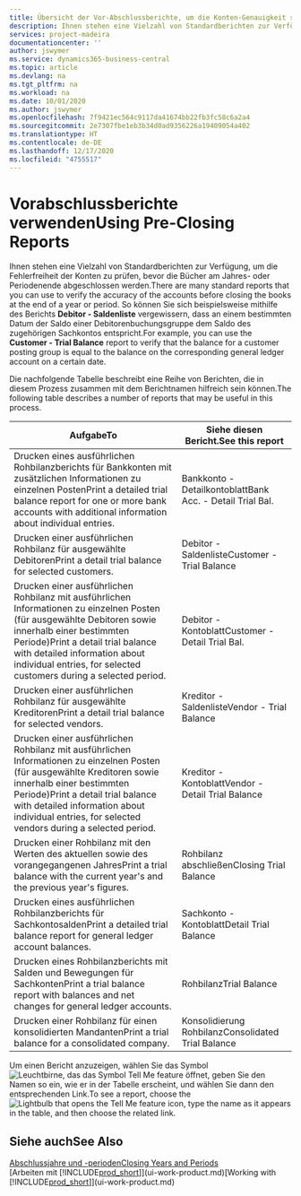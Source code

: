 ```yaml
---
title: Übersicht der Vor-Abschlussberichte, um die Konten-Genauigkeit sicherzustellen| Microsoft Docs
description: Ihnen stehen eine Vielzahl von Standardberichten zur Verfügung, um die Fehlerfreiheit der Konten zu prüfen, bevor die Bücher am Jahres- oder Periodenende abgeschlossen werden.
services: project-madeira
documentationcenter: ''
author: jswymer
ms.service: dynamics365-business-central
ms.topic: article
ms.devlang: na
ms.tgt_pltfrm: na
ms.workload: na
ms.date: 10/01/2020
ms.author: jswymer
ms.openlocfilehash: 7f9421ec564c9117da41674bb22fb3fc58c6a2a4
ms.sourcegitcommit: 2e7307fbe1eb3b34d0ad9356226a19409054a402
ms.translationtype: HT
ms.contentlocale: de-DE
ms.lasthandoff: 12/17/2020
ms.locfileid: "4755517"
---
```

# <a name="using-pre-closing-reports"></a><span data-ttu-id="82755-103">Vorabschlussberichte verwenden</span><span class="sxs-lookup"><span data-stu-id="82755-103">Using Pre-Closing Reports</span></span>
<span data-ttu-id="82755-104">Ihnen stehen eine Vielzahl von Standardberichten zur Verfügung, um die Fehlerfreiheit der Konten zu prüfen, bevor die Bücher am Jahres- oder Periodenende abgeschlossen werden.</span><span class="sxs-lookup"><span data-stu-id="82755-104">There are many standard reports that you can use to verify the accuracy of the accounts before closing the books at the end of a year or period.</span></span> <span data-ttu-id="82755-105">So können Sie sich beispielsweise mithilfe des Berichts **Debitor - Saldenliste** vergewissern, dass an einem bestimmten Datum der Saldo einer Debitorenbuchungsgruppe dem Saldo des zugehörigen Sachkontos entspricht.</span><span class="sxs-lookup"><span data-stu-id="82755-105">For example, you can use the **Customer - Trial Balance** report to verify that the balance for a customer posting group is equal to the balance on the corresponding general ledger account on a certain date.</span></span>

<span data-ttu-id="82755-106">Die nachfolgende Tabelle beschreibt eine Reihe von Berichten, die in diesem Prozess zusammen mit dem Berichtnamen hilfreich sein können.</span><span class="sxs-lookup"><span data-stu-id="82755-106">The following table describes a number of reports that may be useful in this process.</span></span>

| <span data-ttu-id="82755-107">Aufgabe</span><span class="sxs-lookup"><span data-stu-id="82755-107">To</span></span> | <span data-ttu-id="82755-108">Siehe diesen Bericht.</span><span class="sxs-lookup"><span data-stu-id="82755-108">See this report</span></span> |
| --- | --- |
| <span data-ttu-id="82755-109">Drucken eines ausführlichen Rohbilanzberichts für Bankkonten mit zusätzlichen Informationen zu einzelnen Posten</span><span class="sxs-lookup"><span data-stu-id="82755-109">Print a detailed trial balance report for one or more bank accounts with additional information about individual entries.</span></span> |<span data-ttu-id="82755-110">Bankkonto - Detailkontoblatt</span><span class="sxs-lookup"><span data-stu-id="82755-110">Bank Acc. - Detail Trial Bal.</span></span> |
| <span data-ttu-id="82755-111">Drucken einer ausführlichen Rohbilanz für ausgewählte Debitoren</span><span class="sxs-lookup"><span data-stu-id="82755-111">Print a detail trial balance for selected customers.</span></span> |<span data-ttu-id="82755-112">Debitor - Saldenliste</span><span class="sxs-lookup"><span data-stu-id="82755-112">Customer - Trial Balance</span></span> |
| <span data-ttu-id="82755-113">Drucken einer ausführlichen Rohbilanz mit ausführlichen Informationen zu einzelnen Posten (für ausgewählte Debitoren sowie innerhalb einer bestimmten Periode)</span><span class="sxs-lookup"><span data-stu-id="82755-113">Print a detail trial balance with detailed information about individual entries, for selected customers during a selected period.</span></span> |<span data-ttu-id="82755-114">Debitor - Kontoblatt</span><span class="sxs-lookup"><span data-stu-id="82755-114">Customer - Detail Trial Bal.</span></span> |
| <span data-ttu-id="82755-115">Drucken einer ausführlichen Rohbilanz für ausgewählte Kreditoren</span><span class="sxs-lookup"><span data-stu-id="82755-115">Print a detail trial balance for selected vendors.</span></span> |<span data-ttu-id="82755-116">Kreditor - Saldenliste</span><span class="sxs-lookup"><span data-stu-id="82755-116">Vendor - Trial Balance</span></span> |
| <span data-ttu-id="82755-117">Drucken einer ausführlichen Rohbilanz mit ausführlichen Informationen zu einzelnen Posten (für ausgewählte Kreditoren sowie innerhalb einer bestimmten Periode)</span><span class="sxs-lookup"><span data-stu-id="82755-117">Print a detail trial balance with detailed information about individual entries, for selected vendors during a selected period.</span></span> |<span data-ttu-id="82755-118">Kreditor - Kontoblatt</span><span class="sxs-lookup"><span data-stu-id="82755-118">Vendor - Detail Trial Balance</span></span> |
| <span data-ttu-id="82755-119">Drucken einer Rohbilanz mit den Werten des aktuellen sowie des vorangegangenen Jahres</span><span class="sxs-lookup"><span data-stu-id="82755-119">Print a trial balance with the current year's and the previous year's figures.</span></span> |<span data-ttu-id="82755-120">Rohbilanz abschließen</span><span class="sxs-lookup"><span data-stu-id="82755-120">Closing Trial Balance</span></span> |
| <span data-ttu-id="82755-121">Drucken eines ausführlichen Rohbilanzberichts für Sachkontosalden</span><span class="sxs-lookup"><span data-stu-id="82755-121">Print a detailed trial balance report for general ledger account balances.</span></span> |<span data-ttu-id="82755-122">Sachkonto - Kontoblatt</span><span class="sxs-lookup"><span data-stu-id="82755-122">Detail Trial Balance</span></span> |
| <span data-ttu-id="82755-123">Drucken eines Rohbilanzberichts mit Salden und Bewegungen für Sachkonten</span><span class="sxs-lookup"><span data-stu-id="82755-123">Print a trial balance report with balances and net changes for general ledger accounts.</span></span> |<span data-ttu-id="82755-124">Rohbilanz</span><span class="sxs-lookup"><span data-stu-id="82755-124">Trial Balance</span></span> |
| <span data-ttu-id="82755-125">Drucken einer Rohbilanz für einen konsolidierten Mandanten</span><span class="sxs-lookup"><span data-stu-id="82755-125">Print a trial balance for a consolidated company.</span></span> |<span data-ttu-id="82755-126">Konsolidierung Rohbilanz</span><span class="sxs-lookup"><span data-stu-id="82755-126">Consolidated Trial Balance</span></span> |

<span data-ttu-id="82755-127">Um einen Bericht anzuzeigen, wählen Sie das Symbol ![Leuchtbirne, das das Symbol Tell Me feature](media/ui-search/search_small.png "Was möchten Sie tun?") öffnet, geben Sie den Namen so ein, wie er in der Tabelle erscheint, und wählen Sie dann den entsprechenden Link.</span><span class="sxs-lookup"><span data-stu-id="82755-127">To see a report, choose the ![Lightbulb that opens the Tell Me feature](media/ui-search/search_small.png "Tell me what you want to do") icon, type the name as it appears in the table, and then choose the related link.</span></span>

## <a name="see-also"></a><span data-ttu-id="82755-128">Siehe auch</span><span class="sxs-lookup"><span data-stu-id="82755-128">See Also</span></span>
[<span data-ttu-id="82755-129">Abschlussjahre und -perioden</span><span class="sxs-lookup"><span data-stu-id="82755-129">Closing Years and Periods</span></span>](year-close-years-periods.md)  
<span data-ttu-id="82755-130">[Arbeiten mit [!INCLUDE[prod_short](includes/prod_short.md)]](ui-work-product.md)</span><span class="sxs-lookup"><span data-stu-id="82755-130">[Working with [!INCLUDE[prod_short](includes/prod_short.md)]](ui-work-product.md)</span></span>

